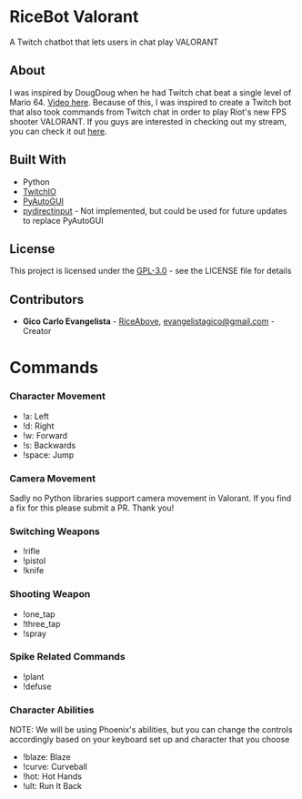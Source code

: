 # RiceBot Valorant
A Twitch chatbot that lets users in chat play VALORANT

## About
I was inspired by DougDoug when he had Twitch chat beat a single level of Mario 64. [Video here](https://youtu.be/VqlDyEwtFlY).
Because of this, I was inspired to create a Twitch bot that also took commands from Twitch chat in order to play Riot's new
FPS shooter VALORANT. If you guys are interested in checking out my stream, you can check it out [here](https://www.twitch.tv/rice_above).

## Built With
- Python
- [TwitchIO](https://github.com/TwitchIO/TwitchIO)
- [PyAutoGUI](https://github.com/asweigart/pyautogui)
- [pydirectinput](https://github.com/learncodebygaming/pydirectinput) - Not implemented, but could be used for future updates to replace PyAutoGUI

## License
This project is licensed under the [GPL-3.0](LICENSE) - see the LICENSE file for details

## Contributors 
- **Gico Carlo Evangelista** - [RiceAbove](https://github.com/RiceAbove), evangelistagico@gmail.com - Creator 

# Commands 
### Character Movement

- !a: Left
- !d: Right
- !w: Forward
- !s: Backwards
- !space: Jump

### Camera Movement
Sadly no Python libraries support camera movement in Valorant. If you find a fix for this please submit a PR. Thank you!

### Switching Weapons

- !rifle
- !pistol
- !knife

### Shooting Weapon

- !one_tap
- !three_tap
- !spray

### Spike Related Commands

- !plant
- !defuse

### Character Abilities
NOTE: We will be using Phoenix's abilities, but you can
change the controls accordingly based on your keyboard
set up and character that you choose

- !blaze: Blaze
- !curve: Curveball
- !hot: Hot Hands
- !ult: Run It Back
